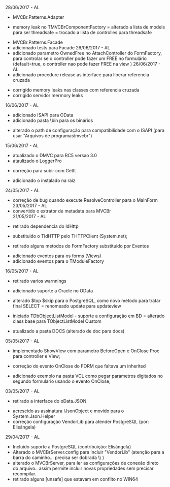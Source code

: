 28/06/2017 - AL
   + MVCBr.Patterns.Adapter
   * memory leak no TMVCBrComponentFactory
   = alterado a lista de models para ser threadsafe
   = trocado a lista de controlles para threadsafe
   + MVCBr.Patterns.Facade
   + adicionado tests para Facade
26/06/2017 - AL
   + adicionado parametro  OwnedFree no AttachController do FormFactory, para controlar se
     o controller pode fazer um FREE no formulário (default=true, o controller nao pode fazer FREE na view )
26/06/2017 - AL
   + adicionado procedure release as interface para liberar referencia cruzada
   * corrigido memory leaks nas classes com referencia cruzada
   * corrigido servidor mermory leaks
   
16/06/2017 - AL
   + adicionado ISAPI para OData
   + adicionado pasta \bin  para os binários
   * alterado o path de configuração para compatibilidade com o ISAPI (para usar "Arquivos de programas\mvcbr")

15/06/2017 - AL
   + atualizado o DMVC para RC5 versao 3.0
   + ataulizado o LoggerPro
   * correção para subir com GetIt
   + adicionado o instalado na raiz
   
24/05/2017 - AL
   * correção de bug quando execute ResolveController para o MainForm
23/05/2017 - AL
   * convertido o extrator de metadata para MVCBr   
21/05/2017 - AL
   - retirado dependencia do IdHttp
   + substituido o TIdHTTP pelo  THTTPClient  (System.net);
   - retirado alguns metodos do FormFactory substituido por Eventos
   + adicionado eventos para os forms (Views)
   + adicionado eventos para o TModuleFactory
   
16/05/2017 - AL
   - retirado varios warnnings
   + adicionado suporte a Oracle no OData
   * alterado $top $skip para o PostgreSQL, como novo metodo para tratar final SELECT
   = renomeado update para updateview
   + iniciado TDbObjectListModel - suporte a configuração em BD
   = alterado class base para TObjectListModel Custom
   * atualizado a pasta DOCS (alterado de doc para docs)

05/05/2017 - AL
   + implementado ShowView com parametro BeforeOpen e OnClose Proc para controller e View;
   * correção do evento OnClose do FORM que faltava um inherited
   + adicionado exemplo na pasta VCL como pegar parametros digitados no segundo formulario usando o evento OnClose;

03/05/2017 - AL
   - retirado a interface do oData.JSON
   + acrescido as assinatura IJsonObject e movido para o System.Json.Helper
   + correção configuração  VendorLib para atender PostgreSQL (por: Elisângela)
      
   
29/04/2017 - AL
   - Incluido suporte a PostgreSQL (contribuição:  Elisângela)
   - Alterado o MVCBrServer.config para incluir  "VendorLib"  (atenção para a barra do caminho... precisa ser dobrada  \\\\  )
   - alterado o MVCBrServer, para ler as configurações de conexão direto do arquivo.. assim permite incluir novas propriedades sem precisar recompilar.
   - retirado alguns [unsafe] que estavam em conflito no WIN64
